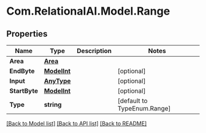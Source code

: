 
# Com.RelationalAI.Model.Range

## Properties

Name | Type | Description | Notes
------------ | ------------- | ------------- | -------------
**Area** | [**Area**](Area.md) |  | 
**EndByte** | [**ModelInt**](ModelInt.md) |  | [optional] 
**Input** | [**AnyType**](.md) |  | [optional] 
**StartByte** | [**ModelInt**](ModelInt.md) |  | [optional] 
**Type** | **string** |  | [default to TypeEnum.Range]

[[Back to Model list]](../README.md#documentation-for-models)
[[Back to API list]](../README.md#documentation-for-api-endpoints)
[[Back to README]](../README.md)

